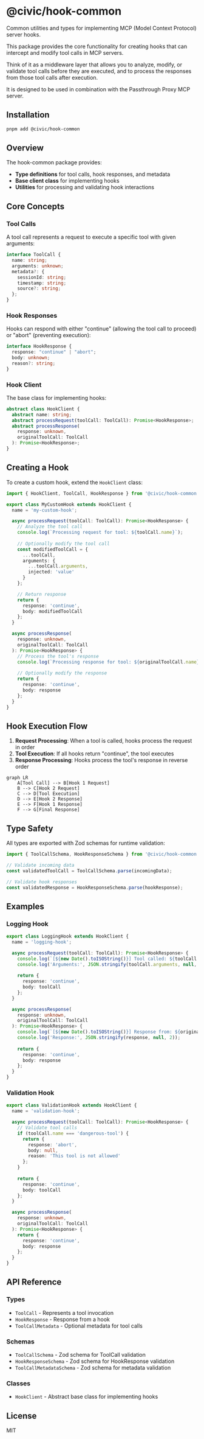# @civic/hook-common

Common utilities and types for implementing MCP (Model Context Protocol) server hooks.

This package provides the core functionality for creating hooks that can intercept and modify tool calls in MCP servers.

Think of it as a middleware layer that allows you to analyze, modify, or validate tool calls before they are executed,
and to process the responses from those tool calls after execution.

It is designed to be used in combination with the Passthrough Proxy MCP server.

## Installation

```bash
pnpm add @civic/hook-common
```

## Overview

The hook-common package provides:

- **Type definitions** for tool calls, hook responses, and metadata
- **Base client class** for implementing hooks
- **Utilities** for processing and validating hook interactions

## Core Concepts

### Tool Calls

A tool call represents a request to execute a specific tool with given arguments:

```typescript
interface ToolCall {
  name: string;
  arguments: unknown;
  metadata?: {
    sessionId: string;
    timestamp: string;
    source?: string;
  };
}
```

### Hook Responses

Hooks can respond with either "continue" (allowing the tool call to proceed) or "abort" (preventing execution):

```typescript
interface HookResponse {
  response: "continue" | "abort";
  body: unknown;
  reason?: string;
}
```

### Hook Client

The base class for implementing hooks:

```typescript
abstract class HookClient {
  abstract name: string;
  abstract processRequest(toolCall: ToolCall): Promise<HookResponse>;
  abstract processResponse(
    response: unknown,
    originalToolCall: ToolCall
  ): Promise<HookResponse>;
}
```

## Creating a Hook

To create a custom hook, extend the `HookClient` class:

```typescript
import { HookClient, ToolCall, HookResponse } from '@civic/hook-common';

export class MyCustomHook extends HookClient {
  name = 'my-custom-hook';

  async processRequest(toolCall: ToolCall): Promise<HookResponse> {
    // Analyze the tool call
    console.log(`Processing request for tool: ${toolCall.name}`);
    
    // Optionally modify the tool call
    const modifiedToolCall = {
      ...toolCall,
      arguments: {
        ...toolCall.arguments,
        injected: 'value'
      }
    };

    // Return response
    return {
      response: 'continue',
      body: modifiedToolCall
    };
  }

  async processResponse(
    response: unknown,
    originalToolCall: ToolCall
  ): Promise<HookResponse> {
    // Process the tool's response
    console.log(`Processing response for tool: ${originalToolCall.name}`);
    
    // Optionally modify the response
    return {
      response: 'continue',
      body: response
    };
  }
}
```

## Hook Execution Flow

1. **Request Processing**: When a tool is called, hooks process the request in order
2. **Tool Execution**: If all hooks return "continue", the tool executes
3. **Response Processing**: Hooks process the tool's response in reverse order

```mermaid
graph LR
    A[Tool Call] --> B[Hook 1 Request]
    B --> C[Hook 2 Request]
    C --> D[Tool Execution]
    D --> E[Hook 2 Response]
    E --> F[Hook 1 Response]
    F --> G[Final Response]
```

## Type Safety

All types are exported with Zod schemas for runtime validation:

```typescript
import { ToolCallSchema, HookResponseSchema } from '@civic/hook-common';

// Validate incoming data
const validatedToolCall = ToolCallSchema.parse(incomingData);

// Validate hook responses
const validatedResponse = HookResponseSchema.parse(hookResponse);
```

## Examples

### Logging Hook

```typescript
export class LoggingHook extends HookClient {
  name = 'logging-hook';

  async processRequest(toolCall: ToolCall): Promise<HookResponse> {
    console.log(`[${new Date().toISOString()}] Tool called: ${toolCall.name}`);
    console.log('Arguments:', JSON.stringify(toolCall.arguments, null, 2));
    
    return {
      response: 'continue',
      body: toolCall
    };
  }

  async processResponse(
    response: unknown,
    originalToolCall: ToolCall
  ): Promise<HookResponse> {
    console.log(`[${new Date().toISOString()}] Response from: ${originalToolCall.name}`);
    console.log('Response:', JSON.stringify(response, null, 2));
    
    return {
      response: 'continue',
      body: response
    };
  }
}
```

### Validation Hook

```typescript
export class ValidationHook extends HookClient {
  name = 'validation-hook';

  async processRequest(toolCall: ToolCall): Promise<HookResponse> {
    // Validate tool calls
    if (toolCall.name === 'dangerous-tool') {
      return {
        response: 'abort',
        body: null,
        reason: 'This tool is not allowed'
      };
    }
    
    return {
      response: 'continue',
      body: toolCall
    };
  }

  async processResponse(
    response: unknown,
    originalToolCall: ToolCall
  ): Promise<HookResponse> {
    return {
      response: 'continue',
      body: response
    };
  }
}
```

## API Reference

### Types

- `ToolCall` - Represents a tool invocation
- `HookResponse` - Response from a hook
- `ToolCallMetadata` - Optional metadata for tool calls

### Schemas

- `ToolCallSchema` - Zod schema for ToolCall validation
- `HookResponseSchema` - Zod schema for HookResponse validation
- `ToolCallMetadataSchema` - Zod schema for metadata validation

### Classes

- `HookClient` - Abstract base class for implementing hooks

## License

MIT